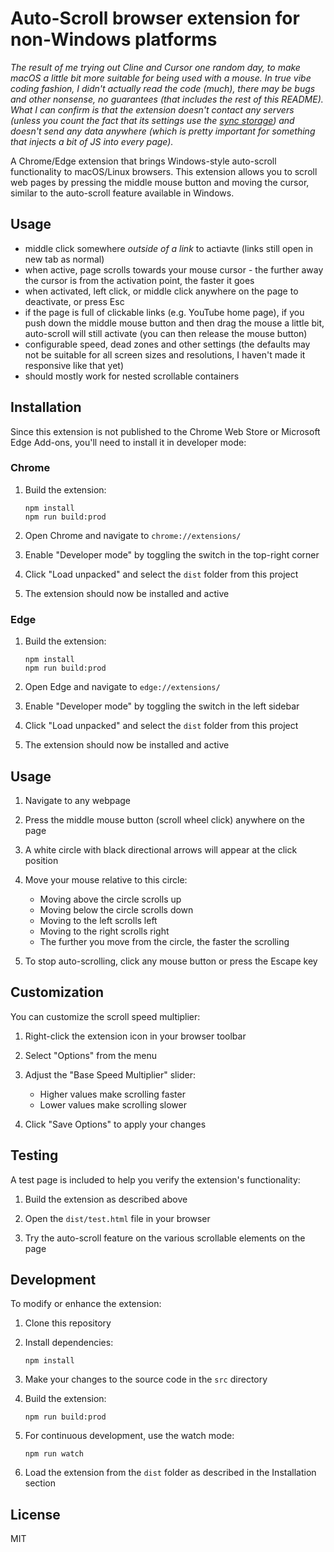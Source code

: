 # Auto-Scroll browser extension for non-Windows platforms

*The result of me trying out Cline and Cursor one random day, to make macOS a little bit more suitable for being used with a mouse. In true vibe coding fashion, I didn't actually read the code (much), there may be bugs and other nonsense, no guarantees (that includes the rest of this README). What I can confirm is that the extension doesn't contact any servers (unless you count the fact that its settings use the [sync storage](https://developer.chrome.com/docs/extensions/reference/api/storage#property-sync)) and doesn't send any data anywhere (which is pretty important for something that injects a bit of JS into every page).*

A Chrome/Edge extension that brings Windows-style auto-scroll functionality to macOS/Linux browsers. This extension allows you to scroll web pages by pressing the middle mouse button and moving the cursor, similar to the auto-scroll feature available in Windows.

## Usage

- middle click somewhere *outside of a link* to actiavte (links still open in new tab as normal)
- when active, page scrolls towards your mouse cursor - the further away the cursor is from the activation point, the faster it goes
- when activated, left click, or middle click anywhere on the page to deactivate, or press Esc
- if the page is full of clickable links (e.g. YouTube home page), if you push down the middle mouse button and then drag the mouse a little bit, auto-scroll will still activate (you can then release the mouse button)
- configurable speed, dead zones and other settings (the defaults may not be suitable for all screen sizes and resolutions, I haven't made it responsive like that yet)
- should mostly work for nested scrollable containers

## Installation

Since this extension is not published to the Chrome Web Store or Microsoft Edge Add-ons, you'll need to install it in developer mode:

### Chrome

1. Build the extension:
   ```
   npm install
   npm run build:prod
   ```

2. Open Chrome and navigate to `chrome://extensions/`

3. Enable "Developer mode" by toggling the switch in the top-right corner

4. Click "Load unpacked" and select the `dist` folder from this project

5. The extension should now be installed and active

### Edge

1. Build the extension:
   ```
   npm install
   npm run build:prod
   ```

2. Open Edge and navigate to `edge://extensions/`

3. Enable "Developer mode" by toggling the switch in the left sidebar

4. Click "Load unpacked" and select the `dist` folder from this project

5. The extension should now be installed and active

## Usage

1. Navigate to any webpage

2. Press the middle mouse button (scroll wheel click) anywhere on the page

3. A white circle with black directional arrows will appear at the click position

4. Move your mouse relative to this circle:
   - Moving above the circle scrolls up
   - Moving below the circle scrolls down
   - Moving to the left scrolls left
   - Moving to the right scrolls right
   - The further you move from the circle, the faster the scrolling

5. To stop auto-scrolling, click any mouse button or press the Escape key

## Customization

You can customize the scroll speed multiplier:

1. Right-click the extension icon in your browser toolbar

2. Select "Options" from the menu

3. Adjust the "Base Speed Multiplier" slider:
   - Higher values make scrolling faster
   - Lower values make scrolling slower

4. Click "Save Options" to apply your changes

## Testing

A test page is included to help you verify the extension's functionality:

1. Build the extension as described above

2. Open the `dist/test.html` file in your browser

3. Try the auto-scroll feature on the various scrollable elements on the page

## Development

To modify or enhance the extension:

1. Clone this repository

2. Install dependencies:
   ```
   npm install
   ```

3. Make your changes to the source code in the `src` directory

4. Build the extension:
   ```
   npm run build:prod
   ```

5. For continuous development, use the watch mode:
   ```
   npm run watch
   ```

6. Load the extension from the `dist` folder as described in the Installation section

## License

MIT
